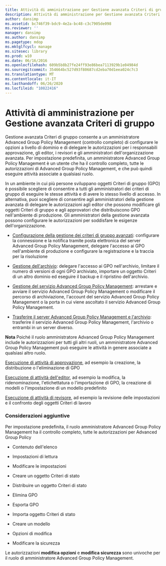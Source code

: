 ```yaml
---
title: Attività di amministrazione per Gestione avanzata Criteri di gruppo
description: Attività di amministrazione per Gestione avanzata Criteri di gruppo
author: dansimp
ms.assetid: bc746f39-bdc9-4e2a-bc48-c3c7905de098
ms.reviewer: ''
manager: dansimp
ms.author: dansimp
ms.pagetype: mdop
ms.mktglfcycl: manage
ms.sitesec: library
ms.prod: w10
ms.date: 06/16/2016
ms.openlocfilehash: 609b5b8b27fe24ff93e86bea7113929b1e04984d
ms.sourcegitcommit: 354664bc527d93f80687cd2eba70d1eea024c7c3
ms.translationtype: MT
ms.contentlocale: it-IT
ms.lasthandoff: 06/26/2020
ms.locfileid: "10822416"
---
```

# Attività di amministrazione per Gestione avanzata Criteri di gruppo


Gestione avanzata Criteri di gruppo consente a un amministratore Advanced Group Policy Management (controllo completo) di configurare le opzioni a livello di dominio e di delegare le autorizzazioni per i responsabili approvazione, gli editor, i revisori e gli amministratori dell'organizzazione avanzata. Per impostazione predefinita, un amministratore Advanced Group Policy Management è un utente che ha il controllo completo, tutte le autorizzazioni di Advanced Group Policy Management, e che può quindi eseguire attività associate a qualsiasi ruolo.

In un ambiente in cui più persone sviluppano oggetti Criteri di gruppo (GPO) è possibile scegliere di consentire a tutti gli amministratori dei criteri di gruppo di eseguire le stesse attività e di avere lo stesso livello di accesso. In alternativa, puoi scegliere di consentire agli amministratori della gestione avanzata di delegare le autorizzazioni agli editor che possono modificare gli oggetti Criteri di gruppo e agli approvatori che distribuiscono GPO nell'ambiente di produzione. Gli amministratori della gestione avanzata possono configurare le autorizzazioni per soddisfare le esigenze dell'organizzazione.

-   [Configurazione della gestione dei criteri di gruppo avanzati](configuring-advanced-group-policy-management-agpm40.md): configurare la connessione e la notifica tramite posta elettronica del server Advanced Group Policy Management, delegare l'accesso ai GPO nell'ambiente di produzione e configurare la registrazione e la traccia per la risoluzione

-   [Gestione dell'archivio](managing-the-archive-agpm40.md): delegare l'accesso ai GPO nell'archivio, limitare il numero di versioni di ogni GPO archiviato, importare un oggetto Criteri di un altro dominio ed eseguire il backup e il ripristino dell'archivio.

-   [Gestione del servizio Advanced Group Policy Management](managing-the-agpm-service-agpm40.md): arrestare e avviare il servizio Advanced Group Policy Management o modificare il percorso di archiviazione, l'account del servizio Advanced Group Policy Management o la porta in cui viene ascoltato il servizio Advanced Group Policy Management.

-   [Trasferire il server Advanced Group Policy Management e l'archivio](move-the-agpm-server-and-the-archive-agpm40.md): trasferire il servizio Advanced Group Policy Management, l'archivio o entrambi in un server diverso.

**Nota**  Poiché il ruolo amministratore Advanced Group Policy Management include le autorizzazioni per tutti gli altri ruoli, un amministratore Advanced Group Policy Management può eseguire le attività in genere associate a qualsiasi altro ruolo.

[Esecuzione di attività di approvazione](performing-approver-tasks-agpm40.md), ad esempio la creazione, la distribuzione o l'eliminazione di GPO

[Esecuzione di attività dell'editor](performing-editor-tasks-agpm40.md), ad esempio la modifica, la ridenominazione, l'etichettatura o l'importazione di GPO, la creazione di modelli o l'impostazione di un modello predefinito

[Esecuzione di attività di revisore](performing-reviewer-tasks-agpm40.md), ad esempio la revisione delle impostazioni e il confronto degli oggetti Criteri di lavoro

 

### Considerazioni aggiuntive

Per impostazione predefinita, il ruolo amministratore Advanced Group Policy Management ha il controllo completo, tutte le autorizzazioni per Advanced Group Policy

-   Contenuto dell'elenco

-   Impostazioni di lettura

-   Modificare le impostazioni

-   Creare un oggetto Criteri di stato

-   Distribuire un oggetto Criteri di stato

-   Elimina GPO

-   Esporta GPO

-   Importa oggetto Criteri di stato

-   Creare un modello

-   Opzioni di modifica

-   Modificare la sicurezza

Le autorizzazioni **modifica opzioni** e **modifica sicurezza** sono univoche per il ruolo di amministratore Advanced Group Policy Management.

 

 





